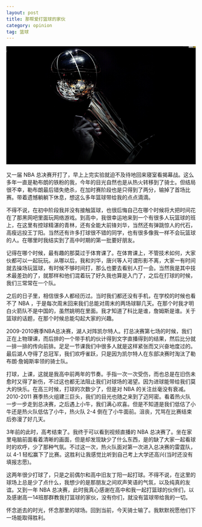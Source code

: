 ```yaml
---
layout: post
title: 那帮爱打篮球的家伙
category: opinion
tag: 篮球
---
```


![bg](/images/bg/nbafinals.jpg)

又一届 NBA 总决赛开打了，早上上完实验就迫不及待地回来寝室看揭幕战。这么多年一直是勒布朗的铁粉的我，今年的目光自然也是从热火转移到了骑士。但结局很不幸，勒布朗最后错失绝杀，在加时赛阶段也是只得到了两分，输掉了首场比赛。带着遗憾躺躺下休息，想这么多年篮球带给我的点点滴滴。

不得不说，在初中阶段我并没有接触篮球，也很后悔自己在哪个时候将大把时间花在了那黑网吧里面玩网络游戏。到高中，我很幸运地来到一个有很多人玩篮球的班上，在这里有控球精湛的青林，还有全能大前锋刘华，当然还有弹跳惊人的代石，高瘦远投王丁阳。当然还有许多打球很不错的同学，也有很多像我一样不会玩篮球的人。在哪里时我结实到了高中时期的第一批要好朋友。

<!--more-->

记得在哪个时候，最有趣的那莫过于体育课了。在体育课上，不管技术如何，大家伙都可以一起玩玩。从哪以后，我和刘华，唐兴等人可谓形影不离，大家一有时间就去操场玩篮球，有时候不够时间打，那么也要去看别人打一会。当然我是其中技术最差劲的了，就那样和他们混着玩了好久我也算是入门了，之后在打球的时候，我们三常常在一个队。

之后的日子里，相信很多人都经历过。当时我们都还没有手机，在学校的时候也看不了 NBA ，于是每次周末回来我们总能对周末的两场球聊几天。在那个时我才明白火箭队不是中国的，虽然姚明在里面。我才知道了科比是谁，詹姆斯是谁。关于篮球的话题，在那个时候总能勾起大家的兴趣。

2009-2010赛季NBA总决赛，湖人对阵凯尔特人。打总决赛第七场的时候，我们正在上物理课，而后排的一个带手机的伙计得到文字直播得到的结果，然后比分就一排一排的传向前排。足足一节课我们中很多人就是这样紧张而又兴奋地度过的。最后湖人夺得了总冠军，我们欢呼雀跃，只是因为凯尔特人在东部决赛时淘汰了勒布朗·詹姆斯率领的骑士队。

打球，上课，这就是我高中前两年的节奏。手指一次一次受伤，而也总是在旧伤未愈时又得了新伤，不过这也都无法阻止我们对球场的渴望。因为进球能带给我们莫大的快乐。在高三时候，打球的次数少了，但是对 NBA 的关注丝毫没有衰减。2010-2011 赛季热火组建三巨头，我们的目光也随之来到了迈阿密。看着热火队一步一步走到总决赛，之后遇上小牛，我们满心欢喜。但是不知道是我们低估了小牛还是热火队低估了小牛，热火队 2-4 倒在了小牛面前。沮丧，咒骂在比赛结束后弥漫了好几天。

3年前的此时，高考结束了。我终于可以看到视频直播的 NBA 总决赛了。坐在家里电脑前面看着清晰的画面，但是却发现缺少了什么东西，是的缺了大家一起看球时的欢呼，少了那种气氛。不过这一次，热火队面对第一次进入总决赛的雷霆队，以 4-1 轻松赢下了比赛。这胜利让我感觉比听到自己考上大学还高兴(当时还没有填报志愿)。

这两年很少打球了，只是之前偶尔和高中旧友丁阳一起打球。不得不说，在这里的球场上总是少了点什么，我想少的是那朋友之间欢声笑语的气氛，以及纯真的友谊。又到一年 NBA 总决赛，此时我真心感谢在高中和我一起打篮球的伙伴们，以及感谢高一14班那群教我打篮球的家伙，没有你们，就没有篮球带给我的一切。

怀念逝去的时光，怀念那里的球场。回到当前，今天骑士输了。我默默祝愿他们下一场能取得胜利。

